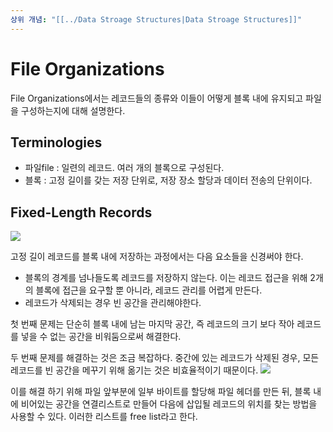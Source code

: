 ```yaml
---
상위 개념: "[[../Data Stroage Structures|Data Stroage Structures]]"
---
```

# File Organizations
File Organizations에서는 레코드들의 종류와 이들이 어떻게 블록 내에 유지되고 파일을 구성하는지에 대해 설명한다.

## Terminologies
* 파일file : 일련의 레코드. 여러 개의 블록으로 구성된다.
* 블록 : 고정 길이를 갖는 저장 단위로, 저장 장소 할당과 데이터 전송의 단위이다.


## Fixed-Length Records
![](https://i.imgur.com/UfdyoLF.png)

고정 길이 레코드를 블록 내에 저장하는 과정에서는 다음 요소들을 신경써야 한다.

* 블록의 경계를 넘나들도록 레코드를 저장하지 않는다. 이는 레코드 접근을 위해 2개의 블록에 접근을 요구할 뿐 아니라, 레코드 관리를 어렵게 만든다.
* 레코드가 삭제되는 경우 빈 공간을 관리해야한다.

첫 번째 문제는 단순히 블록 내에 남는 마지막 공간, 즉 레코드의 크기 보다 작아 레코드를 넣을 수 없는 공간을 비워둠으로써 해결한다.

두 번째 문제를 해결하는 것은 조금 복잡하다. 중간에 있는 레코드가 삭제된 경우, 모든 레코드를 빈 공간을 메꾸기 위해 옮기는 것은 비효율적이기 때문이다. 
![](https://i.imgur.com/C5BdtO8.png)

이를 해결 하기 위해 파일 앞부분에 일부 바이트를 할당해 파일 헤더를 만든 뒤, 블록 내에 비어있는 공간을 연결리스트로 만들어 다음에 삽입될 레코드의 위치를 찾는 방법을 사용할 수 있다. 이러한 리스트를 free list라고 한다.